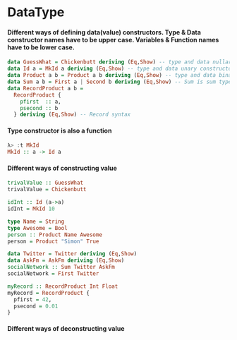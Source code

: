 # DataType

#### Different ways of defining data(value) constructors. Type & Data constructor names have to be upper case. Variables & Function names have to be lower case.
```haskell
data GuessWhat = Chickenbutt deriving (Eq,Show) -- type and data nullary constructors
data Id a = MkId a deriving (Eq,Show) -- type and data unary constructors, Id is sum type
data Product a b = Product a b deriving (Eq,Show) -- type and data binary constructors, Product is product type
data Sum a b = First a | Second b deriving (Eq,Show) -- Sum is sum type with 2 data constructors
data RecordProduct a b =
  RecordProduct {
    pfirst  :: a,
    psecond :: b
  } deriving (Eq,Show) -- Record syntax
```
#### Type constructor is also a function
```haskell
λ> :t MkId
MkId :: a -> Id a
```

#### Different ways of constructing value
```haskell
trivalValue :: GuessWhat
trivalValue = Chickenbutt

idInt :: Id (a->a)
idInt = MkId 10

type Name = String
type Awesome = Bool
person :: Product Name Awesome
person = Product "Simon" True

data Twitter = Twitter deriving (Eq,Show)
data AskFm = AskFm deriving (Eq,Show)
socialNetwork :: Sum Twitter AskFm
socialNetwork = First Twitter

myRecord :: RecordProduct Int Float
myRecord = RecordProduct {
  pfirst = 42,
  psecond = 0.01
}
```

#### Different ways of deconstructing value
